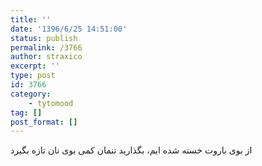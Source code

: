 ```yaml
---
title: ''
date: '1396/6/25 14:51:00'
status: publish
permalink: /3766
author: straxico
excerpt: ''
type: post
id: 3766
category:
    - tytomood
tag: []
post_format: []
---
```

از بوی باروت خسته شده ایم، بگذارید تنمان کمی بوی نان تازه بگیرد